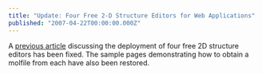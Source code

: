 ```yaml
---
title: "Update: Four Free 2-D Structure Editors for Web Applications"
published: "2007-04-22T00:00:00.000Z"
---
```


A [previous article](/articles/2006/08/21/four-free-2-d-structure-editors-for-web-applications) discussing the deployment of four free 2D structure editors has been fixed. The sample pages demonstrating how to obtain a molfile from each have also been restored.